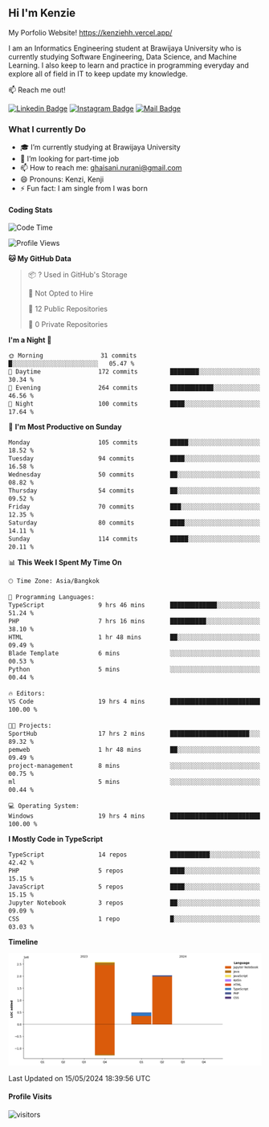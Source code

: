## Hi I'm Kenzie

My Porfolio Website!
https://kenziehh.vercel.app/

I am an Informatics Engineering student at Brawijaya University who is currently studying Software Engineering, Data Science, and Machine Learning. I also keep to learn and practice in programming everyday and explore all of field in IT to keep update my knowledge.

:mailbox: Reach me out!

[![Linkedin Badge](https://img.shields.io/badge/-Kenzie_Taqiyassar-0e76a8?style=flat&labelColor=0e76a8&logo=linkedin&logoColor=white)](https://www.linkedin.com/in/kenzie-taqiyassar-37458b1aa/) 
[![Instagram Badge](https://img.shields.io/badge/-@__kenziehh_-e84393?style=flat&labelColor=e84393&logo=instagram&logoColor=white)](https://www.instagram.com/_kenziehh/) 
[![Mail Badge](https://img.shields.io/badge/-ghaisani.nurani-c0392b?style=flat&labelColor=c0392b&logo=gmail&logoColor=white)](mailto:ghaisani.nurani@gmail.com)

### What I currently Do

- 🎓 I’m currently studying at Brawijaya University
- 💼 I’m looking for part-time job
- 📫 How to reach me: ghaisani.nurani@gmail.com
- 😄 Pronouns: Kenzi, Kenji
- ⚡ Fun fact: I am single from I was born

#### Coding Stats
<!--START_SECTION:waka-->
![Code Time](http://img.shields.io/badge/Code%20Time-348%20hrs%2022%20mins-blue)

![Profile Views](http://img.shields.io/badge/Profile%20Views-0-blue)

**🐱 My GitHub Data** 

> 📦 ? Used in GitHub's Storage 
 > 
> 🚫 Not Opted to Hire
 > 
> 📜 12 Public Repositories 
 > 
> 🔑 0 Private Repositories 
 > 
**I'm a Night 🦉** 

```text
🌞 Morning                31 commits          █░░░░░░░░░░░░░░░░░░░░░░░░   05.47 % 
🌆 Daytime                172 commits         ████████░░░░░░░░░░░░░░░░░   30.34 % 
🌃 Evening                264 commits         ████████████░░░░░░░░░░░░░   46.56 % 
🌙 Night                  100 commits         ████░░░░░░░░░░░░░░░░░░░░░   17.64 % 
```
📅 **I'm Most Productive on Sunday** 

```text
Monday                   105 commits         █████░░░░░░░░░░░░░░░░░░░░   18.52 % 
Tuesday                  94 commits          ████░░░░░░░░░░░░░░░░░░░░░   16.58 % 
Wednesday                50 commits          ██░░░░░░░░░░░░░░░░░░░░░░░   08.82 % 
Thursday                 54 commits          ██░░░░░░░░░░░░░░░░░░░░░░░   09.52 % 
Friday                   70 commits          ███░░░░░░░░░░░░░░░░░░░░░░   12.35 % 
Saturday                 80 commits          ████░░░░░░░░░░░░░░░░░░░░░   14.11 % 
Sunday                   114 commits         █████░░░░░░░░░░░░░░░░░░░░   20.11 % 
```


📊 **This Week I Spent My Time On** 

```text
🕑︎ Time Zone: Asia/Bangkok

💬 Programming Languages: 
TypeScript               9 hrs 46 mins       █████████████░░░░░░░░░░░░   51.24 % 
PHP                      7 hrs 16 mins       ██████████░░░░░░░░░░░░░░░   38.10 % 
HTML                     1 hr 48 mins        ██░░░░░░░░░░░░░░░░░░░░░░░   09.49 % 
Blade Template           6 mins              ░░░░░░░░░░░░░░░░░░░░░░░░░   00.53 % 
Python                   5 mins              ░░░░░░░░░░░░░░░░░░░░░░░░░   00.44 % 

🔥 Editors: 
VS Code                  19 hrs 4 mins       █████████████████████████   100.00 % 

🐱‍💻 Projects: 
SportHub                 17 hrs 2 mins       ██████████████████████░░░   89.32 % 
pemweb                   1 hr 48 mins        ██░░░░░░░░░░░░░░░░░░░░░░░   09.49 % 
project-management       8 mins              ░░░░░░░░░░░░░░░░░░░░░░░░░   00.75 % 
ml                       5 mins              ░░░░░░░░░░░░░░░░░░░░░░░░░   00.44 % 

💻 Operating System: 
Windows                  19 hrs 4 mins       █████████████████████████   100.00 % 
```

**I Mostly Code in TypeScript** 

```text
TypeScript               14 repos            ███████████░░░░░░░░░░░░░░   42.42 % 
PHP                      5 repos             ████░░░░░░░░░░░░░░░░░░░░░   15.15 % 
JavaScript               5 repos             ████░░░░░░░░░░░░░░░░░░░░░   15.15 % 
Jupyter Notebook         3 repos             ██░░░░░░░░░░░░░░░░░░░░░░░   09.09 % 
CSS                      1 repo              █░░░░░░░░░░░░░░░░░░░░░░░░   03.03 % 
```



**Timeline**

![Lines of Code chart](https://raw.githubusercontent.com/kenziehh/kenziehh/master/assets/bar_graph.png)


 Last Updated on 15/05/2024 18:39:56 UTC
<!--END_SECTION:waka-->


#### Profile Visits

![visitors](https://visitor-badge.glitch.me/badge?page_id=kenziehh.kenziehh)





